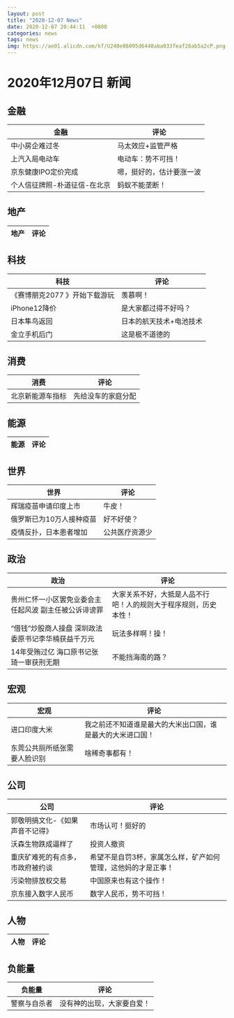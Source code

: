 ```yaml
---
layout: post
title: "2020-12-07 News"
date: 2020-12-07 20:44:11  +0800
categories: news
tags: news
img: https://ae01.alicdn.com/kf/U240e86095d6448aba033feaf26ab5a2cP.png
---
```


# 2020年12月07日 新闻

## 金融

 | 金融 | 评论  |
 | ----  | ---  |
 |      中小房企难过冬 |     马太效应+监管严格 |
 |      上汽入局电动车 |     电动车：势不可挡！ |
 |      京东健康IPO定价完成 |     嗯，挺好的，估计要涨一波 |
 |      个人信征牌照-朴道征信-在北京 |     蚂蚁不能垄断！ |
## 地产

 | 地产 | 评论  |
 | ----  | ---  |
## 科技

 | 科技 | 评论  |
 | ----  | ---  |
 |      《赛博朋克2077 》开始下载游玩 |     羡慕啊！ |
 |      iPhone12降价  |     是大家都过得不好吗？ |
 |      日本隼鸟返回  |     日本的航天技术+电池技术 |
 |      金立手机后门  |     这是极不道德的 |
## 消费

 | 消费 | 评论  |
 | ----  | ---  |
 |      北京新能源车指标 |     先给没车的家庭分配 |
## 能源

 | 能源 | 评论  |
 | ----  | ---  |
## 世界

 | 世界 | 评论  |
 | ----  | ---  |
 |      辉瑞疫苗申请印度上市 |     牛皮！ |
 |      俄罗斯已为10万人接种疫苗 |     好不好使？ |
 |      疫情反扑，日本患者增加 |     公共医疗资源少 |
## 政治

 | 政治 | 评论  |
 | ----  | ---  |
 |      贵州仁怀一小区罢免业委会主任起风波 副主任被公诉诽谤罪 |     大家关系不好，大抵是人品不行吧！人的规则大于程序规则，历史本性！ |
 |      “借钱”炒股商人操盘 深圳政法委原书记李华楠获益千万元 |     玩法多样啊！操！ |
 |      14年受贿过亿 海口原书记张琦一审获刑无期 |     不能挡海南的路？ |
## 宏观

 | 宏观 | 评论  |
 | ----  | ---  |
 |      进口印度大米 |     我之前还不知道谁是最大的大米出口国，谁是最大的大米进口国！ |
 |      东莞公共厕所纸张需要人脸识别 |     啥稀奇事都有！ |
## 公司

 | 公司 | 评论  |
 | ----  | ---  |
 |      郭敬明搞文化-《如果声音不记得》  |     市场认可！挺好的 |
 |      沃森生物跌成逼样了  |     投资人撤资 |
 |      重庆矿难死的有点多，市政府被约谈  |     希望不是自罚3杯，家属怎么样，矿产如何管理，这他妈的才是正事！ |
 |      污染物排放权交易 |     中国原来也有这个操作！  |
 |      京东接入数字人民币  |     数字人民币，势不可挡！ |
## 人物

 | 人物 | 评论  |
 | ----  | ---  |
## 负能量

 | 负能量 | 评论  |
 | ----  | ---  |
 |      警察与自杀者  |     没有神的出现，大家要自爱！ |